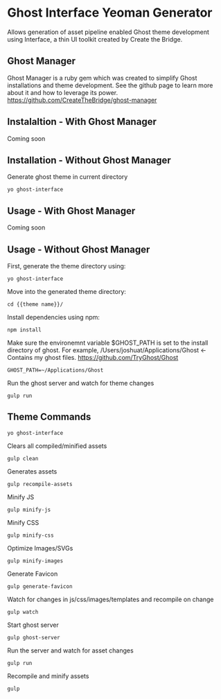 # Ghost Interface Yeoman Generator

Allows generation of asset pipeline enabled Ghost theme development using Interface, a thin UI toolkit created by Create the Bridge.

## Ghost Manager

Ghost Manager is a ruby gem which was created to simplify Ghost installations and theme development. See the github page to learn more about it and how to leverage its power. https://github.com/CreateTheBridge/ghost-manager

## Instalaltion - With Ghost Manager

Coming soon

## Installation - Without Ghost Manager

Generate ghost theme in current directory
```
yo ghost-interface
```

## Usage - With Ghost Manager

Coming soon

## Usage - Without Ghost Manager

First, generate the theme directory using:
```
yo ghost-interface
```

Move into the generated theme directory:
```
cd {{theme name}}/
```

Install dependencies using npm:
```
npm install
```

Make sure the environemnt variable $GHOST_PATH is set to the install directory of ghost.
For example, /Users/joshuat/Applications/Ghost <- Contains my ghost files. https://github.com/TryGhost/Ghost
```
GHOST_PATH=~/Applications/Ghost
```

Run the ghost server and watch for theme changes
```
gulp run
```

## Theme Commands

```
yo ghost-interface
```

Clears all compiled/minified assets
```
gulp clean
```

Generates assets
```
gulp recompile-assets
```

Minify JS
```
gulp minify-js
```

Minify CSS
```
gulp minify-css
```

Optimize Images/SVGs
```
gulp minify-images
```

Generate Favicon
```
gulp generate-favicon
```

Watch for changes in js/css/images/templates and recompile on change
```
gulp watch
```

Start ghost server
```
gulp ghost-server
```

Run the server and watch for asset changes
```
gulp run
```

Recompile and minify assets
```
gulp
```
